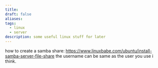 ```yaml
---
title: 
draft: false
aliases: 
tags:
  - linux
  - server
description: some useful linux stuff for later
---
```

how to create a samba share:
https://www.linuxbabe.com/ubuntu/install-samba-server-file-share
the username can be same as the user you use i think.
